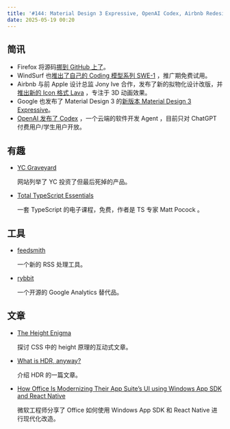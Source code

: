 ```yaml
---
title: '#144: Material Design 3 Expressive, OpenAI Codex, Airbnb Redesign…'
date: 2025-05-19 00:20
---
```




## 简讯

- Firefox 将源码[挪到 GitHub 上了](https://github.com/mozilla-firefox/firefox)。
- WindSurf 也[推出了自己的 Coding 模型系列 SWE-1](https://windsurf.com/blog/windsurf-wave-9-swe-1) ，推广期免费试用。
- Airbnb 与前 Apple 设计总监 Jony Ive 合作，发布了新的拟物化设计改版，并[推出新的 Icon 格式 Lava](https://medium.com/@waldobear002/airbnbs-new-lava-icon-format-a-technical-deep-dive-b2604626c7e0) ，专注于 3D 动画效果。
- Google 也发布了 Material Design 3 的[新版本 Material Design 3 Expressive](https://m3.material.io/blog/building-with-m3-expressive)。
- [OpenAI 发布了 Codex](https://openai.com/index/introducing-codex/) ，一个云端的软件开发 Agent ，目前只对 ChatGPT 付费用户/学生用户开放。

## 有趣

- [YC Graveyard](https://ycgraveyard.iamwillwang.com/)
  
    网站列举了 YC 投资了但最后死掉的产品。
    
- [Total TypeScript Essentials](https://www.totaltypescript.com/books/total-typescript-essentials)
  
    一套 TypeScript 的电子课程，免费，作者是 TS 专家 Matt Pocock 。
    

## 工具

- [feedsmith](https://github.com/macieklamberski/feedsmith)
  
    一个新的 RSS 处理工具。
    
- [rybbit](https://github.com/rybbit-io/rybbit)
  
    一个开源的 Google Analytics 替代品。
    

## 文章

- [The Height Enigma](https://www.joshwcomeau.com/css/height-enigma/)
  
    探讨 CSS 中的 height 原理的互动式文章。
    
- [What is HDR, anyway?](https://www.lux.camera/what-is-hdr/)
  
    介绍 HDR 的一篇文章。
    
- [How Office Is Modernizing Their App Suite’s UI using Windows App SDK and React Native](https://devblogs.microsoft.com/react-native/2025-05-09-office-modernize/)
  
    微软工程师分享了 Office 如何使用 Windows App SDK 和 React Native 进行现代化改造。